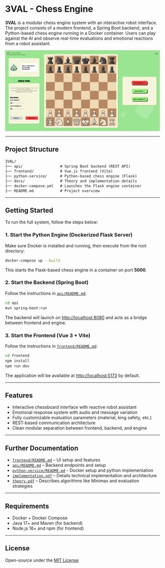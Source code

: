 # 3VAL - Chess Engine

**3VAL** is a modular chess engine system with an interactive robot interface. The project consists of a modern frontend, a Spring Boot backend, and a Python-based chess engine running in a Docker container. Users can play against the AI and observe real-time evaluations and emotional reactions from a robot assistant.


![Debug Mode](./docs/images/Screenshot-Debug-Mode.png)

---

## Project Structure

```
3VAL/
├── api/                 # Spring Boot backend (REST API)
├── frontend/            # Vue.js frontend (Vite)
├── python-service/      # Python-based chess engine (Flask)
├── docs/                # Theory and implementation details
├── docker-compose.yml   # Launches the Flask engine container
├── README.md            # Project overview
```

---

## Getting Started

To run the full system, follow the steps below:

### 1. Start the Python Engine (Dockerized Flask Server)

Make sure Docker is installed and running, then execute from the root directory:

```bash
docker-compose up --build
```

This starts the Flask-based chess engine in a container on port **5000**.

### 2. Start the Backend (Spring Boot)

Follow the instructions in [`api/README.md`](api/README.md):

```bash
cd api
mvn spring-boot:run
```

The backend will launch on [http://localhost:8080](http://localhost:8080) and acts as a bridge between frontend and engine.

### 3. Start the Frontend (Vue 3 + Vite)

Follow the instructions in [`frontend/README.md`](frontend/README.md):

```bash
cd frontend
npm install
npm run dev
```

The application will be available at [http://localhost:5173](http://localhost:5173) by default.

---

## Features

- Interactive chessboard interface with reactive robot assistant
- Emotional response system with audio and message variation
- Fully customizable evaluation parameters (material, king safety, etc.)
- REST-based communication architecture
- Clean modular separation between frontend, backend, and engine

---

## Further Documentation

- [`frontend/README.md`](frontend/README.md) – UI setup and features
- [`api/README.md`](api/README.md) – Backend endpoints and setup
- [`python-service/README.md`](python-service/README.md) - Docker setup and python implementation
- [`implementation.pdf`](docs/implementation.pdf) – Details technical implementation and architecture
- [`theory.pdf`](docs/theory.pdf) – Describes algorithms like Minimax and evaluation strategies

---

## Requirements

- Docker + Docker Compose
- Java 17+ and Maven (for backend)
- Node.js 16+ and npm (for frontend)

---

## License

Open-source under the [MIT License](https://opensource.org/licenses/MIT)

